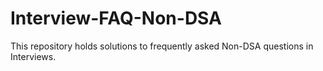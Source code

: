 # Interview-FAQ-Non-DSA
This repository holds solutions to frequently asked Non-DSA questions in Interviews.


